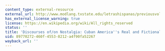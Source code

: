 ```yaml
---
content_type: external-resource
external_url: http://www.modlang.txstate.edu/letrashispanas/previousvolumes/vol3-1/contentParagraph/0/content_files/file0/Rubio.pdf
has_external_license_warning: true
license: https://en.wikipedia.org/wiki/All_rights_reserved
status: ''
title: 'Discourses of/on Nostalgia: Cuban America''s Real and Fictional Geographies'
uid: 89770272-460f-4553-8212-a4f90fa52267
wayback_url: ''
---
```

